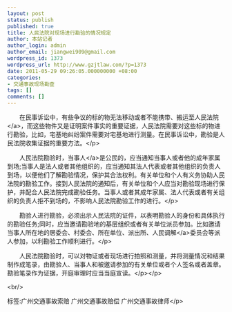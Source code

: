 ```yaml
---
layout: post
status: publish
published: true
title: 人民法院对现场进行勘验的情况规定
author: 本站记者
author_login: admin
author_email: jiangwei909@gmail.com
wordpress_id: 1373
wordpress_url: http://www.gzjtlaw.com/?p=1373
date: 2011-05-29 09:26:05.000000000 +08:00
categories:
- 交通事故现场勘查
tags: []
comments: []
---
```

<p><p>　　在民事诉讼中，有些争议的标的物无法移动或者不能携带、搬运至<a>人民法院<&#47;a>，而这些物件又是证明案件事实的重要证据，人民法院需要对这些标的物进行勘验，比如，宅基地纠纷案件需要对宅基地进行测量。在民事诉讼中，勘验是人民法院收集证据的重要方法。<&#47;p><p>　　人民法院勘验时，<a>当事人<&#47;a>是公民的，应当通知当事人或者他的成年家属到场;当事人是法人或者其他组织的，应当通知其法人代表或者其他组织的负责人到场，以便他们了解勘验情况，保护其合法权利。有关单位和个人有义务协助人民法院的勘验工作。接到人民法院的通知后，有关单位和个人应当对勘验现场进行保护，并配合人民法院完成勘验任务。当事人或者其成年家属、法人代表或者有关组织的负责人拒不到场的，不影响人民法院勘验工作的进行。<&#47;p><p>　　勘验人进行勘验，必须出示人民法院的证件，以表明勘验人的身份和具体执行的勘验任务;同时，应当邀请勘验地的基层组织或者有关单位派员参加。比如邀请当事人所在地的居委会、村委会、所在单位、派出所、<a>人民调解<&#47;a>委员会等派人参加，以利勘验工作顺利进行。<&#47;p><p>　　人民法院勘验时，可以对物证或者现场进行拍照和测量，并将测量情况和结果制作成笔录，由勘验人、当事人和被邀请参加的有关单位或者个人签名或者盖章。勘验笔录作为证据，开庭审理时应当当庭宣读。<&#47;p><&#47;p><br&#47;><p>标签:广州交通事故索赔 广州交通事故赔偿 广州交通事故律师<&#47;p>
